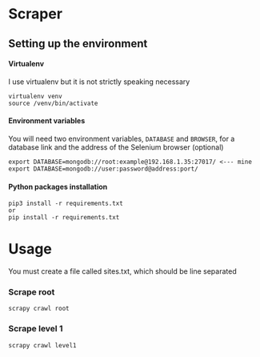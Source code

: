 # Scraper

## Setting up the environment

#### Virtualenv
I use virtualenv but it is not strictly speaking necessary

```
virtualenv venv
source /venv/bin/activate
```

#### Environment variables
You will need two environment variables, ```DATABASE``` and ```BROWSER```, for a database link and the address of the Selenium browser (optional)

```
export DATABASE=mongodb://root:example@192.168.1.35:27017/ <--- mine
export DATABASE=mongodb://user:password@address:port/
```
#### Python packages installation
```
pip3 install -r requirements.txt
or
pip install -r requirements.txt
```

# Usage

You must create a file called sites.txt, which should be line separated

### Scrape root

```
scrapy crawl root
```

### Scrape level 1

```
scrapy crawl level1
```